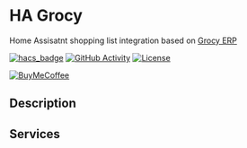 # HA Grocy

Home Assisatnt shopping list integration based on [Grocy ERP](https://grocy.info/)

[![hacs_badge](https://img.shields.io/badge/HACS-Custom-orange.svg?style=for-the-badge)](https://github.com/custom-components/hacs)
[![GitHub Activity][commits-shield]][commits]
[![License](https://img.shields.io/badge/License-Apache%202.0-blue.svg)](https://opensource.org/licenses/Apache-2.0)

[![BuyMeCoffee][buymecoffeebadge]][buymecoffee]

## Description

## Services

[buymecoffee]: https://www.buymeacoffee.com/cgboJEh
[buymecoffeebadge]: https://img.shields.io/badge/buy%20me%20a%20beer-donate-yellow.svg?style=for-the-badge
[commits-shield]: https://img.shields.io/github/commit-activity/y/arjenvrh/audi_connect_ha?style=for-the-badge
[commits]: https://github.com/smhgit/ha_grocy/commits/master
[hacs]: https://github.com/custom-components/hacs